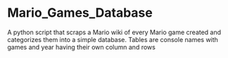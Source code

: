 # Mario_Games_Database
A python script that scraps a Mario wiki of every Mario game created and categorizes them into a simple database. Tables are console names with games and year having their own column and rows
